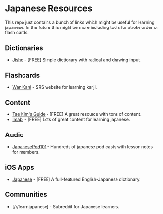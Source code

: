 # Japanese Resources

This repo just contains a bunch of links which might be useful for learning japanese. In the future this might be more including tools for stroke order or flash cards.

## Dictionaries

* [Jisho](http://jisho.org/) - [FREE] Simple dictionary with radical and drawing input.

## Flashcards

* [WaniKani](https://www.wanikani.com/) - SRS website for learning kanji.

## Content

* [Tae Kim's Guide](http://www.guidetojapanese.org/learn/) - [FREE] A great resource with tons of content.
* [Imabi](http://www.imabi.net/) - [FREE] Lots of great content for learning japanese.


## Audio

* [JapanesePod101](http://www.japanesepod101.com/) - Hundreds of japanese pod casts with lesson notes for members.

## iOS Apps

* [Japanese](https://itunes.apple.com/us/app/japanese/id290664053?mt=8) - [FREE] A full-featured English-Japanese dictionary.

## Communities

* [/r/learnjapanese] - Subreddit for Japanese learners.
